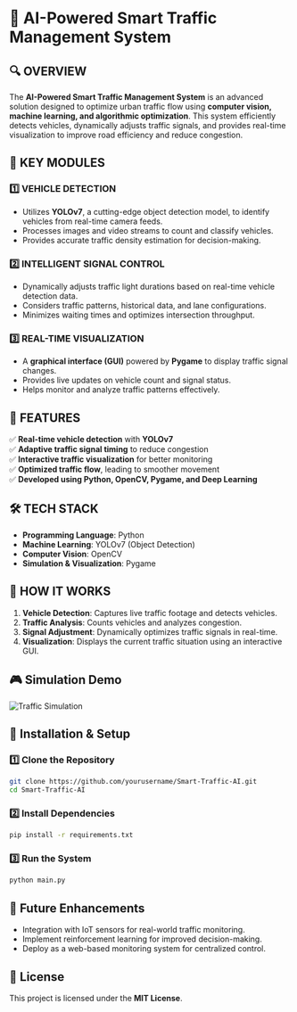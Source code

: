 # 🚦 **AI-Powered Smart Traffic Management System**

## 🔍 **OVERVIEW**
The **AI-Powered Smart Traffic Management System** is an advanced solution designed to optimize urban traffic flow using **computer vision, machine learning, and algorithmic optimization**. This system efficiently detects vehicles, dynamically adjusts traffic signals, and provides real-time visualization to improve road efficiency and reduce congestion.

## 🚗 **KEY MODULES**

### 1️⃣ **VEHICLE DETECTION**
- Utilizes **YOLOv7**, a cutting-edge object detection model, to identify vehicles from real-time camera feeds.
- Processes images and video streams to count and classify vehicles.
- Provides accurate traffic density estimation for decision-making.

### 2️⃣ **INTELLIGENT SIGNAL CONTROL**
- Dynamically adjusts traffic light durations based on real-time vehicle detection data.
- Considers traffic patterns, historical data, and lane configurations.
- Minimizes waiting times and optimizes intersection throughput.

### 3️⃣ **REAL-TIME VISUALIZATION**
- A **graphical interface (GUI)** powered by **Pygame** to display traffic signal changes.
- Provides live updates on vehicle count and signal status.
- Helps monitor and analyze traffic patterns effectively.

## 🎯 **FEATURES**
✅ **Real-time vehicle detection** with **YOLOv7**  
✅ **Adaptive traffic signal timing** to reduce congestion  
✅ **Interactive traffic visualization** for better monitoring  
✅ **Optimized traffic flow**, leading to smoother movement  
✅ **Developed using Python, OpenCV, Pygame, and Deep Learning**  

## 🛠️ **TECH STACK**
- **Programming Language**: Python  
- **Machine Learning**: YOLOv7 (Object Detection)  
- **Computer Vision**: OpenCV  
- **Simulation & Visualization**: Pygame  

## 🚀 **HOW IT WORKS**
1. **Vehicle Detection**: Captures live traffic footage and detects vehicles.  
2. **Traffic Analysis**: Counts vehicles and analyzes congestion.  
3. **Signal Adjustment**: Dynamically optimizes traffic signals in real-time.  
4. **Visualization**: Displays the current traffic situation using an interactive GUI.  

## 🎮 **Simulation Demo**

![Traffic Simulation](Demo.gif)


## 📌 Installation & Setup

### 1️⃣ Clone the Repository  
```bash
git clone https://github.com/yourusername/Smart-Traffic-AI.git
cd Smart-Traffic-AI
```

### 2️⃣ Install Dependencies  
```bash
pip install -r requirements.txt
```

### 3️⃣ Run the System
```bash
python main.py
```


## 🤖 Future Enhancements
- Integration with IoT sensors for real-world traffic monitoring.
- Implement reinforcement learning for improved decision-making.
- Deploy as a web-based monitoring system for centralized control.

## 📜 License
This project is licensed under the **MIT License**.




